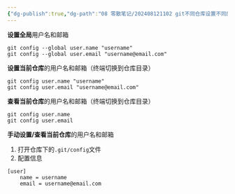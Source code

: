 ```yaml
---
{"dg-publish":true,"dg-path":"08 零散笔记/202408121102 git不同仓库设置不同的用户名和邮箱.md","permalink":"/08 零散笔记/202408121102 git不同仓库设置不同的用户名和邮箱/","created":"2024-08-12","updated":"2024-08-12"}
---
```



**设置全局**用户名和邮箱
```git
git config --global user.name "username"
git config --global user.email "username@email.com"
```

**设置当前仓库**的用户名和邮箱（终端切换到仓库目录）
```git
git config user.name "username"
git config user.email "username@email.com"
```

**查看当前仓库**的用户名和邮箱（终端切换到仓库目录）
```git
git config user.name
git config user.email
```

**手动设置/查看当前仓库**的用户名和邮箱
1. 打开仓库下的`.git/config`文件
2. 配置信息
```
[user]
	name = username
	email = username@email.com
```
